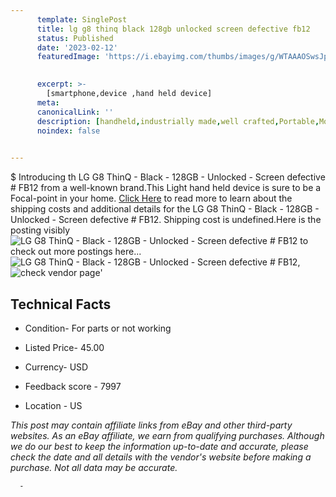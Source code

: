 ```yaml
---
      template: SinglePost
      title: lg g8 thinq black 128gb unlocked screen defective fb12
      status: Published
      date: '2023-02-12'
      featuredImage: 'https://i.ebayimg.com/thumbs/images/g/WTAAAOSwsJpj5p6e/s-l225.jpg'
       

      excerpt: >-
        [smartphone,device ,hand held device]
      meta:
      canonicalLink: ''
      description: [handheld,industrially made,well crafted,Portable,Mobile,Compact,Convenient,Lightweight,Maneuverable,Man-portable,Miniature,Carriable,Hand-held,Light,Holdable,Transportable,Mobile device,Pocket-sized,On-the-go,Wireless,Cordless,Compact size,Convenient size, smartphone,device ,hand held device]
      noindex: false
      

---
```

$
      Introducing th LG G8 ThinQ - Black - 128GB - Unlocked -  Screen defective # FB12 from a well-known brand.This Light hand held device is sure to be a Focal-point in your home. [Click Here](https://www.ebay.com/itm/255972930730?hash=item3b992cf4aa%3Ag%3AWTAAAOSwsJpj5p6e&mkevt=1&mkcid=1&mkrid=711-53200-19255-0&campid=%253CePNCampaignId%253E&customid=%253CreferenceId%253E&toolid=10049) to read more to learn about the shipping costs and additional details for the LG G8 ThinQ - Black - 128GB - Unlocked -  Screen defective # FB12. Shipping cost is undefined.Here is the posting visibly ![LG G8 ThinQ - Black - 128GB - Unlocked -  Screen defective # FB12](https://i.ebayimg.com/thumbs/images/g/WTAAAOSwsJpj5p6e/s-l225.jpg) to check out more postings here... ![LG G8 ThinQ - Black - 128GB - Unlocked -  Screen defective # FB12](https://i.ebayimg.com/images/g/WTAAAOSwsJpj5p6e/s-l1600.jpg), ![check vendor page](https://origin-galleryplus.ebayimg.com/ws/web/255972930730_2_0_1/225x225.jpg,https://origin-galleryplus.ebayimg.com/ws/web/255972930730_3_0_1/225x225.jpg,https://origin-galleryplus.ebayimg.com/ws/web/255972930730_4_0_1/225x225.jpg,https://origin-galleryplus.ebayimg.com/ws/web/255972930730_5_0_1/225x225.jpg)'

      

 ## Technical Facts 



     
      

 - Condition- For parts or not working 


      

 - Listed Price- 45.00 


      

 - Currency- USD 


      

 - Feedback score - 7997 


      

 - Location - US 


      
      

 *_This post may contain affiliate links from eBay and other third-party websites. As an eBay affiliate, we earn from qualifying purchases. Although we do our best to keep the information up-to-date and accurate, please check the date and all details with the vendor's website before making a purchase. Not all data may be accurate._*




      -

